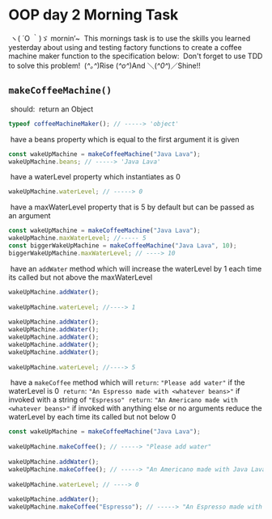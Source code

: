 # OOP day 2 Morning Task
​
ヽ( ´O ｀)ゞ mornin’~
​
This mornings task is to use the skills you learned yesterday about using and testing factory functions to create a coffee machine maker function to the specification below:
​
Don't forget to use TDD to solve this problem!
​
(_^｡^_)Rise (_^o^_)And ＼(_^0^_)／Shine!!
​
## `makeCoffeeMachine()`
​
should:
​
return an Object
​
```js
typeof coffeeMachineMaker(); // -----> 'object'
```
​
have a beans property which is equal to the first argument it is given
​
```js
const wakeUpMachine = makeCoffeeMachine("Java Lava");
wakeUpMachine.beans; // -----> 'Java Lava'
```
​
have a waterLevel property which instantiates as 0
​
```js
wakeUpMachine.waterLevel; // -----> 0
```
​
have a maxWaterLevel property that is 5 by default but can be passed as an argument
​
```js
const wakeUpMachine = makeCoffeeMachine("Java Lava");
wakeUpMachine.maxWaterLevel; //----- 5
const biggerWakeUpMachine = makeCoffeeMachine("Java Lava", 10);
biggerWakeUpMachine.maxWaterLevel; // ----> 10
```
​
have an `addWater` method which will increase the waterLevel by 1 each time its called but not above the maxWaterLevel
​
```js
wakeUpMachine.addWater();
​
wakeUpMachine.waterLevel; //----> 1
​
wakeUpMachine.addWater();
wakeUpMachine.addWater();
wakeUpMachine.addWater();
wakeUpMachine.addWater();
wakeUpMachine.addWater();
​
wakeUpMachine.waterLevel; //----> 5
```
​
have a `makeCoffee` method which will
​
`return`: `"Please add water"` if the waterLevel is 0
​
`return`: `"An Espresso made with <whatever beans>"` if invoked with a string of `"Espresso"`
​
`return`: `"An Americano made with <whatever beans>"` if invoked with anything else or no arguments
reduce the waterLevel by each time its called but not below 0
​
```js
const wakeUpMachine = makeCoffeeMachine("Java Lava");
​
wakeUpMachine.makeCoffee(); // -----> "Please add water"
​
wakeUpMachine.addWater();
wakeUpMachine.makeCoffee(); // -----> "An Americano made with Java Lava"
​
wakeUpMachine.waterLevel; // ----> 0
​
wakeUpMachine.addWater();
wakeUpMachine.makeCoffee("Espresso"); // -----> "An Espresso made with Java Lava"
```

